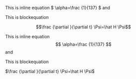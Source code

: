 This is inline equation $ \alpha=\frac {1}{137} $ and

This is blockequation

$$\frac {\partial }{\partial t} \Psi=\hat H \Psi$$

This is inline equation $$ \alpha=\frac {1}{137} $$ and

This is blockequation

$\frac {\partial }{\partial t} \Psi=\hat H \Psi$

